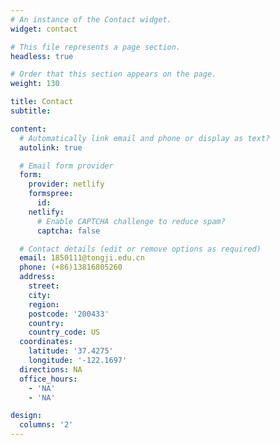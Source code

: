 ```yaml
---
# An instance of the Contact widget.
widget: contact

# This file represents a page section.
headless: true

# Order that this section appears on the page.
weight: 130

title: Contact
subtitle:

content:
  # Automatically link email and phone or display as text?
  autolink: true

  # Email form provider
  form:
    provider: netlify
    formspree:
      id:
    netlify:
      # Enable CAPTCHA challenge to reduce spam?
      captcha: false

  # Contact details (edit or remove options as required)
  email: 1850111@tongji.edu.cn
  phone: (+86)13816805260
  address:
    street: 
    city: 
    region: 
    postcode: '200433'
    country: 
    country_code: US
  coordinates:
    latitude: '37.4275'
    longitude: '-122.1697'
  directions: NA
  office_hours:
    - 'NA'
    - 'NA'

design:
  columns: '2'
---
```

